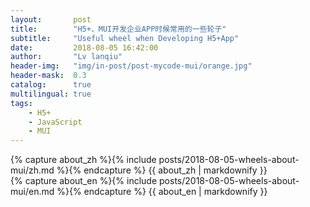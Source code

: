 ```yaml
---
layout:       post
title:        "H5+、MUI开发企业APP时候常用的一些轮子"
subtitle:     "Useful wheel when Developing H5+App"
date:         2018-08-05 16:42:00
author:       "Lv lanqiu"
header-img:   "img/in-post/post-mycode-mui/orange.jpg"
header-mask:  0.3
catalog:      true
multilingual: true
tags:
    - H5+
    - JavaScript
    - MUI
---
```


<!-- Chinese Version -->
<div class="zh post-container">
    {% capture about_zh %}{% include posts/2018-08-05-wheels-about-mui/zh.md %}{% endcapture %}
    {{ about_zh | markdownify }}
</div>

<!-- English Version -->
<div class="en post-container">
    {% capture about_en %}{% include posts/2018-08-05-wheels-about-mui/en.md %}{% endcapture %}
    {{ about_en | markdownify }}
</div>
